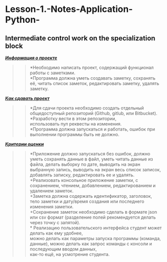 # Lesson-1.-Notes-Application-Python-
## Intermediate control work on the specialization block ##
***<u>Информация о проекте</u>***
>> *Необходимо написать проект, содержащий функционал работы с заметками.<br> *Программа должна уметь создавать заметку, сохранять её, читать список заметок, редактировать заметку, удалять 
  заметку.

***<u>Как сдавать проект</u>***
>> *Для сдачи проекта необходимо создать отдельный общедоступный репозиторий (Github, gitlub, или Bitbucket). <br> *Разработку вести в этом репозитории,<br> использовать пул реквесты на изменения. <br> *Программа должна запускаться и работать, ошибок при выполнении программы быть не должно.

***<u>Критерии оценки</u>***
>> *Приложение должно запускаться без ошибок, должно уметь сохранять данные в файл, уметь читать данные из файла, делать выборку по дате, выводить на экран выбранную запись, выводить на экран весь список записок, добавлять записку, редактировать ее и удалять.
>> <br> +Реализовать консольное приложение заметки, с сохранением, чтением, добавлением, редактированием и удалением заметок.
>> <br> +Заметка должна содержать идентификатор, заголовок, тело заметки и дату/время создания или последнего изменения заметки.
>> <br> +Сохранение заметок необходимо сделать в формате json или csv формат (разделение полей рекомендуется делать через точку с запятой). <br> * Реализацию пользовательского интерфейса студент может делать как ему удобнее,<br> можно делать как параметры запуска программы (команда, данные), можно делать как запрос команды с консоли и последующим вводом данных, <br> как-то ещё, на усмотрение студента.
